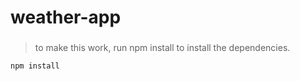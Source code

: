 # weather-app
### 
> to make this work, run npm install to install the dependencies.

```
npm install
```